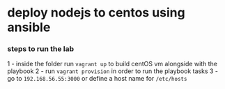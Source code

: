 # deploy nodejs to centos using ansible
### steps to run the lab

1 - inside the folder run ```vagrant up``` to build centOS vm alongside with the playbook
2 - run `vagrant provision` in order to run the playbook tasks
3 - go to `192.168.56.55:3000` or define a host name for `/etc/hosts`